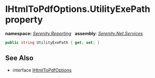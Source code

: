# IHtmlToPdfOptions.UtilityExePath property
**namespace:** *[Serenity.Reporting](../../README.md#serenity.reporting-namespace)*   **assembly**: *[Serenity.Net.Services](../../README.md)*

```csharp
public string UtilityExePath { get; set; }
```

## See Also

* interface [IHtmlToPdfOptions](../IHtmlToPdfOptions.md)